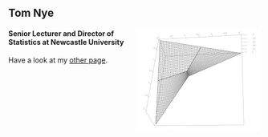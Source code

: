 ## Tom Nye 

<img align="right" src="LFM3d.jpg"/>
  
#### Senior Lecturer and Director of Statistics at Newcastle University

Have a look at my [other page](test.md).

